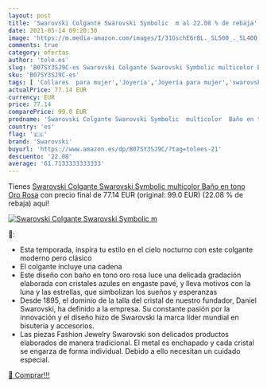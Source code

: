 ```yaml
---
layout: post
title: 'Swarovski Colgante Swarovski Symbolic  m al 22.08 % de rebaja'
date: 2021-05-14 09:20:30
image: 'https://m.media-amazon.com/images/I/31GschE6rBL._SL500_._SL400_.jpg'
comments: true
category: ofertas
author: 'tole.es'
slug: 'B07SY3SJ9C-es Swarovski Colgante Swarovski Symbolic multicolor Baño en...'
sku: 'B07SY3SJ9C-es'
tags: [ 'Collares  para mujer','Joyería','Joyería para mujer','swarovski', ]
actualPrice: 77.14 EUR
currency: EUR
price: 77.14
comparePrice: 99.0 EUR
prodname: 'Swarovski Colgante Swarovski Symbolic  multicolor  Baño en tono Oro Rosa'
country: 'es'
flag: '🇪🇸'
brand: 'Swarovski'
buyurl: 'https://www.amazon.es/dp/B07SY3SJ9C/?tag=tolees-21'
descuento: '22.08'
average: '61.7133333333333'
---
```


Tienes [Swarovski Colgante Swarovski Symbolic  multicolor  Baño en tono Oro Rosa](https://www.amazon.es/dp/B07SY3SJ9C/?tag=tolees-21) con precio final de  77.14 EUR (original: 99.0 EUR) (22.08 %  de rebaja) aqui!

[![Swarovski Colgante Swarovski Symbolic  m](https://m.media-amazon.com/images/I/31GschE6rBL._SL500_._SL400_.jpg)](https://www.amazon.es/dp/B07SY3SJ9C/?tag=tolees-21)

🔎:

- Esta temporada, inspira tu estilo en el cielo nocturno con este colgante moderno pero clásico
- El colgante incluye una cadena
- Este diseño con baño en tono oro rosa luce una delicada gradación elaborada con cristales azules en engaste pavé, y lleva motivos con la luna y las estrellas, que simbolizan los sueños y esperanzas
- Desde 1895, el dominio de la talla del cristal de nuestro fundador, Daniel Swarovski, ha definido a la empresa. Su constante pasión por la innovación y el diseño hizo de Swarovski la marca líder mundial en bisutería y accesorios.
- Las piezas Fashion Jewelry Swarovski son delicados productos elaborados de manera tradicional. El metal es enchapado y cada cristal se engarza de forma individual. Debido a ello necesitan un cuidado especial.

[🛒 Comprar!!!](https://www.amazon.es/dp/B07SY3SJ9C/?tag=tolees-21)
